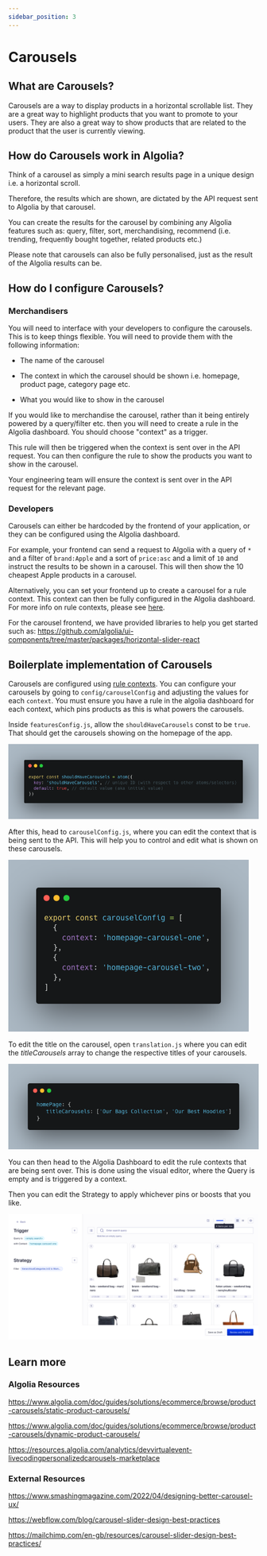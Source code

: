 ```yaml
---
sidebar_position: 3
---
```


# Carousels

## What are Carousels?

Carousels are a way to display products in a horizontal scrollable list. They are a great way to highlight products that you want to promote to your users. They are also a great way to show products that are related to the product that the user is currently viewing.

## How do Carousels work in Algolia?

Think of a carousel as simply a mini search results page in a unique design i.e. a horizontal scroll.

Therefore, the results which are shown, are dictated by the API request sent to Algolia by that carousel.

You can create the results for the carousel by combining any Algolia features such as: query, filter, sort, merchandising, recommend (i.e. trending, frequently bought together, related products etc.)

Please note that carousels can also be fully personalised, just as the result of the Algolia results can be.

## How do I configure Carousels?

### Merchandisers

You will need to interface with your developers to configure the carousels. This is to keep things flexible. You will need to provide them with the following information:

- The name of the carousel

- The context in which the carousel should be shown i.e. homepage, product page, category page etc.

- What you would like to show in the carousel

If you would like to merchandise the carousel, rather than it being entirely powered by a query/filter etc. then you will need to create a rule in the Algolia dashboard. You should choose "context" as a trigger.

This rule will then be triggered when the context is sent over in the API request. You can then configure the rule to show the products you want to show in the carousel.

Your engineering team will ensure the context is sent over in the API request for the relevant page.

### Developers

Carousels can either be hardcoded by the frontend of your application, or they can be configured using the Algolia dashboard.

For example, your frontend can send a request to Algolia with a query of `*` and a filter of `brand:Apple` and a sort of `price:asc` and a limit of `10` and instruct the results to be shown in a carousel. This will then show the 10 cheapest Apple products in a carousel.

Alternatively, you can set your frontend up to create a carousel for a rule context. This context can then be fully configured in the Algolia dashboard. For more info on rule contexts, please see [here](https://www.algolia.com/doc/guides/managing-results/rules/rules-overview/#using-context).

For the carousel frontend, we have provided libraries to help you get started such as: https://github.com/algolia/ui-components/tree/master/packages/horizontal-slider-react

## Boilerplate implementation of Carousels

Carousels are configured using [rule contexts](https://www.algolia.com/doc/guides/managing-results/rules/rules-overview/#using-context). You can configure your carousels by going to `config/carouselConfig` and adjusting the values for each `context`. You must ensure you have a rule in the algolia dashboard for each context, which pins products as this is what powers the carousels.

Inside `featuresConfig.js`, allow the `shouldHaveCarousels` const to be `true`.
That should get the carousels showing on the homepage of the app.

![Image](../media/carousel1.png)

After this, head to `carouselConfig.js`, where you can edit the context that is being sent to the API. This will help you to control and edit what is shown on these carousels.

![Image](../media/carousel2.png)

To edit the title on the carousel, open `translation.js` where you can edit the _titleCarousels_ array to change the respective titles of your carousels.

![Image](../media/carousel3.png)

You can then head to the Algolia Dashboard to edit the rule contexts that are being sent over. This is done using the visual editor, where the Query is empty and is triggered by a context.

Then you can edit the Strategy to apply whichever pins or boosts that you like.

![Image](../media/carousel4.png)

## Learn more

### Algolia Resources

https://www.algolia.com/doc/guides/solutions/ecommerce/browse/product-carousels/static-product-carousels/

https://www.algolia.com/doc/guides/solutions/ecommerce/browse/product-carousels/dynamic-product-carousels/

https://resources.algolia.com/analytics/devvirtualevent-livecodingpersonalizedcarousels-marketplace

### External Resources

https://www.smashingmagazine.com/2022/04/designing-better-carousel-ux/

https://webflow.com/blog/carousel-slider-design-best-practices

https://mailchimp.com/en-gb/resources/carousel-slider-design-best-practices/
